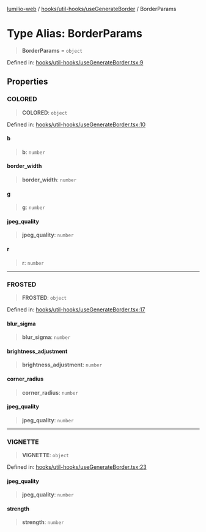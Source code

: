[lumilio-web](../../../../modules.md) / [hooks/util-hooks/useGenerateBorder](../index.md) / BorderParams

# Type Alias: BorderParams

> **BorderParams** = `object`

Defined in: [hooks/util-hooks/useGenerateBorder.tsx:9](https://github.com/EdwinZhanCN/Lumilio-Photos/blob/50447139bbcd8646ed06f83c6f5775c49db37354/web/src/hooks/util-hooks/useGenerateBorder.tsx#L9)

## Properties

### COLORED

> **COLORED**: `object`

Defined in: [hooks/util-hooks/useGenerateBorder.tsx:10](https://github.com/EdwinZhanCN/Lumilio-Photos/blob/50447139bbcd8646ed06f83c6f5775c49db37354/web/src/hooks/util-hooks/useGenerateBorder.tsx#L10)

#### b

> **b**: `number`

#### border\_width

> **border\_width**: `number`

#### g

> **g**: `number`

#### jpeg\_quality

> **jpeg\_quality**: `number`

#### r

> **r**: `number`

***

### FROSTED

> **FROSTED**: `object`

Defined in: [hooks/util-hooks/useGenerateBorder.tsx:17](https://github.com/EdwinZhanCN/Lumilio-Photos/blob/50447139bbcd8646ed06f83c6f5775c49db37354/web/src/hooks/util-hooks/useGenerateBorder.tsx#L17)

#### blur\_sigma

> **blur\_sigma**: `number`

#### brightness\_adjustment

> **brightness\_adjustment**: `number`

#### corner\_radius

> **corner\_radius**: `number`

#### jpeg\_quality

> **jpeg\_quality**: `number`

***

### VIGNETTE

> **VIGNETTE**: `object`

Defined in: [hooks/util-hooks/useGenerateBorder.tsx:23](https://github.com/EdwinZhanCN/Lumilio-Photos/blob/50447139bbcd8646ed06f83c6f5775c49db37354/web/src/hooks/util-hooks/useGenerateBorder.tsx#L23)

#### jpeg\_quality

> **jpeg\_quality**: `number`

#### strength

> **strength**: `number`
